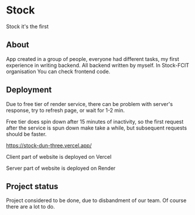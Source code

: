 # Stock

Stock it's the first 

## About

App created in a group of people, everyone had different tasks, my first experience in writing backend. All backend written by myself.
In Stock-FCIT organisation You can check frontend code.

## Deployment

Due to free tier of render service, there can be problem with server's response, try to refresh page, or wait for 1-2 min.

Free tier does spin down after 15 minutes of inactivity, so the first request after the service is spun down make take a while, but subsequent requests should be faster.

https://stock-dun-three.vercel.app/

Client part of website is deployed on Vercel

Server part of website is deployed on Render

## Project status

Project considered to be done, due to disbandment of our team. Of course there are a lot to do.
